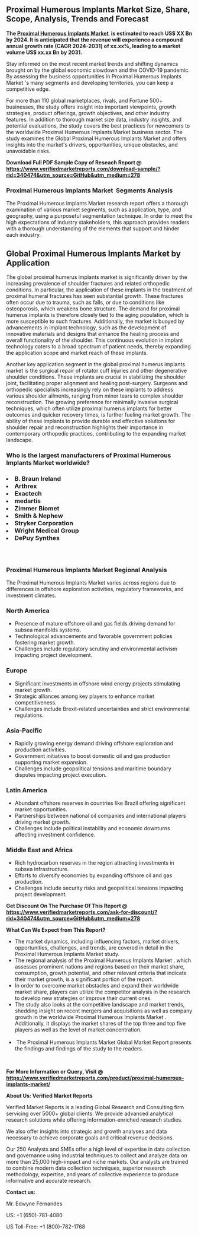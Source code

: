 <h2><strong>Proximal Humerous Implants Market Size, Share, Scope, Analysis, Trends and Forecast</strong></h2><p><strong>The&nbsp;<a href="https://www.verifiedmarketreports.com/download-sample/?rid=340474&utm_source=GitHub&utm_medium=278" target="_blank">Proximal Humerous Implants Market </a>&nbsp;is estimated to reach US$ XX Bn by 2024. It is anticipated that the revenue will experience a compound annual growth rate (CAGR 2024-2031) of xx.xx%, leading to a market volume US$ xx.xx Bn by 2031.</strong></p><p>Stay informed on the most recent market trends and shifting dynamics brought on by the global economic slowdown and the COVID-19 pandemic. By assessing the business opportunities in Proximal Humerous Implants Market 's many segments and developing territories, you can keep a competitive edge.</p><p>For more than 110 global marketplaces, rivals, and Fortune 500+ businesses, the study offers insight into important viewpoints, growth strategies, product offerings, growth objectives, and other industry features. In addition to thorough market size data, industry insights, and potential evaluations, the study covers the best practices for newcomers to the worldwide Proximal Humerous Implants Market business sector. The study examines the Global Proximal Humerous Implants Market and offers insights into the market's drivers, opportunities, unique obstacles, and unavoidable risks.</p><p id="" class=""><strong>Download Full PDF Sample Copy of Reseach Report @ <a href="https://www.verifiedmarketreports.com/download-sample/?rid=340474&utm_source=GitHub&utm_medium=278" target="_blank">https://www.verifiedmarketreports.com/download-sample/?rid=340474&utm_source=GitHub&utm_medium=278</a></strong></p><h3>Proximal Humerous Implants Market &nbsp;Segments Analysis</h3><p>The Proximal Humerous Implants Market research report offers a thorough examination of various market segments, such as application, type, and geography, using a purposeful segmentation technique. In order to meet the high expectations of industry stakeholders, this approach provides readers with a thorough understanding of the elements that support and hinder each industry.<br /> <h2>Global Proximal Humerous Implants Market by Application</h2><p>The global proximal humerus implants market is significantly driven by the increasing prevalence of shoulder fractures and related orthopedic conditions. In particular, the application of these implants in the treatment of proximal humeral fractures has seen substantial growth. These fractures often occur due to trauma, such as falls, or due to conditions like osteoporosis, which weakens bone structure. The demand for proximal humerus implants is therefore closely tied to the aging population, which is more susceptible to such fractures. Additionally, the market is buoyed by advancements in implant technology, such as the development of innovative materials and designs that enhance the healing process and overall functionality of the shoulder. This continuous evolution in implant technology caters to a broad spectrum of patient needs, thereby expanding the application scope and market reach of these implants.</p><p>Another key application segment in the global proximal humerus implants market is the surgical repair of rotator cuff injuries and other degenerative shoulder conditions. These implants are crucial in stabilizing the shoulder joint, facilitating proper alignment and healing post-surgery. Surgeons and orthopedic specialists increasingly rely on these implants to address various shoulder ailments, ranging from minor tears to complex shoulder reconstruction. The growing preference for minimally invasive surgical techniques, which often utilize proximal humerus implants for better outcomes and quicker recovery times, is further fueling market growth. The ability of these implants to provide durable and effective solutions for shoulder repair and reconstruction highlights their importance in contemporary orthopedic practices, contributing to the expanding market landscape.</p></p><h3 id="" class="">Who is the largest manufacturers of&nbsp;Proximal Humerous Implants Market worldwide?</h3><h3 class=""></Li><Li>B. Braun Ireland</Li><Li> Arthrex</Li><Li> Exactech</Li><Li> medartis</Li><Li> Zimmer Biomet</Li><Li> Smith & Nephew</Li><Li> Stryker Corporation</Li><Li> Wright Medical Group</Li><Li> DePuy Synthes</h3><h3 id="" class="">&nbsp;</h3><h3 id="" class="">Proximal Humerous Implants Market Regional Analysis</h3><p id="" class="">The Proximal Humerous Implants Market varies across regions due to differences in offshore exploration activities, regulatory frameworks, and investment climates.</p><h3 id="" class="">North America</h3><ul><li>Presence of mature offshore oil and gas fields driving demand for subsea manifolds systems.</li><li>Technological advancements and favorable government policies fostering market growth.</li><li>Challenges include regulatory scrutiny and environmental activism impacting project development.</li></ul><h3 id="" class="">Europe</h3><ul><li>Significant investments in offshore wind energy projects stimulating market growth.</li><li>Strategic alliances among key players to enhance market competitiveness.</li><li>Challenges include Brexit-related uncertainties and strict environmental regulations.</li></ul><h3 id="" class="">Asia-Pacific</h3><ul><li>Rapidly growing energy demand driving offshore exploration and production activities.</li><li>Government initiatives to boost domestic oil and gas production supporting market expansion.</li><li>Challenges include geopolitical tensions and maritime boundary disputes impacting project execution.</li></ul><h3 id="" class="">Latin America</h3><ul><li>Abundant offshore reserves in countries like Brazil offering significant market opportunities.</li><li>Partnerships between national oil companies and international players driving market growth.</li><li>Challenges include political instability and economic downturns affecting investment confidence.</li></ul><h3 id="" class="">Middle East and Africa</h3><ul><li>Rich hydrocarbon reserves in the region attracting investments in subsea infrastructure.</li><li>Efforts to diversify economies by expanding offshore oil and gas production.</li><li>Challenges include security risks and geopolitical tensions impacting project development.</li></ul><p id="" class=""><strong>Get Discount On The Purchase Of This Report @ <a href="https://www.verifiedmarketreports.com/ask-for-discount/?rid=340474&utm_source=GitHub&utm_medium=278" target="_blank">https://www.verifiedmarketreports.com/ask-for-discount/?rid=340474&utm_source=GitHub&utm_medium=278</a></strong></p><p><strong>What Can We Expect from This Report?</strong></p><ul><li>The market dynamics, including influencing factors, market drivers, opportunities, challenges, and trends, are covered in detail in the Proximal Humerous Implants Market study.<br /> </li><li>The regional analysis of the Proximal Humerous Implants Market , which assesses prominent nations and regions based on their market share, consumption, growth potential, and other relevant criteria that indicate their market growth, is a significant portion of the report.<br /> </li><li>In order to overcome market obstacles and expand their worldwide market share, players can utilize the competitor analysis in the research to develop new strategies or improve their current ones.<br /> </li><li>The study also looks at the competitive landscape and market trends, shedding insight on recent mergers and acquisitions as well as company growth in the worldwide Proximal Humerous Implants Market . Additionally, it displays the market shares of the top three and top five players as well as the level of market concentration.<br /><br /></li><li>&nbsp;The Proximal Humerous Implants Market Global Market Report presents the findings and findings of the study to the readers.</li></ul><p id="" class="">&nbsp;</p><p id="" class=""><strong>For More Information or Query, Visit @ <a href="https://www.verifiedmarketreports.com/product/proximal-humerous-implants-market/" target="_blank">https://www.verifiedmarketreports.com/product/proximal-humerous-implants-market/</a></strong></p><p id="" class=""><strong>About Us: Verified Market Reports</strong></p><p id="" class="">Verified Market Reports is a leading Global Research and Consulting firm servicing over 5000+ global clients. We provide advanced analytical research solutions while offering information-enriched research studies.</p><p id="" class="">We also offer insights into strategic and growth analyses and data necessary to achieve corporate goals and critical revenue decisions.</p><p id="" class="">Our 250 Analysts and SMEs offer a high level of expertise in data collection and governance using industrial techniques to collect and analyze data on more than 25,000 high-impact and niche markets. Our analysts are trained to combine modern data collection techniques, superior research methodology, expertise, and years of collective experience to produce informative and accurate research.</p><p id="" class=""><strong>Contact us:</strong></p><p id="" class="">Mr. Edwyne Fernandes</p><p id="" class="">US: +1 (650)-781-4080</p><p id="" class="">US Toll-Free: +1 (800)-782-1768</p>
